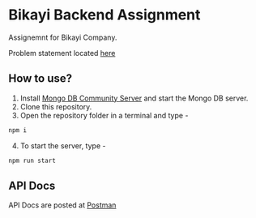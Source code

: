 # Bikayi Backend Assignment

Assignemnt for Bikayi Company.

Problem statement located [here](./Backend-Assignment.pdf)

## How to use?

1. Install [Mongo DB Community Server](https://www.mongodb.com/try/download/community) and start the Mongo DB server.
2. Clone this repository.
3. Open the repository folder in a terminal and type -

```bash
npm i
```

4. To start the server, type -

```bash
npm run start
```

## API Docs

API Docs are posted at [Postman](https://documenter.getpostman.com/view/19397942/UVeDt7Jf)
